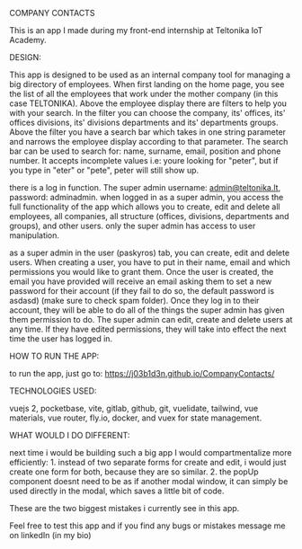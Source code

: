 COMPANY CONTACTS

This is an app I made during my front-end internship at Teltonika IoT Academy.

DESIGN:

This app is designed to be used as an internal company tool for managing a big directory of employees. When first landing on the home page, you see the list of all the employees that work under the mother company (in this case TELTONIKA). Above the employee display there are filters to help you with your search. In the filter you can choose the company, its' offices, its' offices divisions, its' divisions departments and its' departments groups. Above the filter you have a search bar which takes in one string parameter and narrows the employee display according to that parameter. The search bar can be used to search for: name, surname, email, position and phone number. It accepts incomplete values i.e: youre looking for "peter", but if you type in "eter" or "pete", peter will still show up.

there is a log in function. The super admin username: admin@teltonika.lt, password: adminadmin. 
when logged in as a super admin, you access the full functionality of the app which allows you to create, edit and delete all employees, all companies, all structure (offices, divisions, departments and groups), and other users. only the super admin has access to user manipulation.

as a super admin in the user (paskyros) tab, you can create, edit and delete users. When creating a user, you have to put in their name, email and which permissions you would like to grant them. Once the user is created, the email you have provided will receive an email asking them to set a new password for their account (if they fail to do so, the default password is asdasd) (make sure to check spam folder). Once they log in to their account, they will be able to do all of the things the super admin has given them permission to do. The super admin can edit, create and delete users at any time. If they have edited permissions, they will take into effect the next time the user has logged in.

HOW TO RUN THE APP:

to run the app, just go to: https://j03b1d3n.github.io/CompanyContacts/

TECHNOLOGIES USED:

vuejs 2,
pocketbase,
vite,
gitlab,
github,
git,
vuelidate,
tailwind,
vue materials, 
vue router,
fly.io,
docker,
and vuex for state management.

WHAT WOULD I DO DIFFERENT:

next time i would be building such a big app I would compartmentalize more efficiently:
    1. instead of two separate forms for create and edit, i would just create one form for both, because they are so similar.
    2. the popUp component doesnt need to be as if another modal window, it can simply be used directly in the modal, which saves a little bit of code.

These are the two biggest mistakes i currently see in this app.

Feel free to test this app and if you find any bugs or mistakes message me on linkedIn (in my bio)

